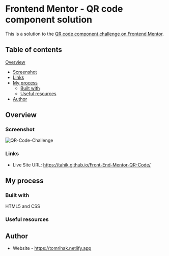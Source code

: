 # Frontend Mentor - QR code component solution
This is a solution to the [QR code component challenge on Frontend Mentor](https://www.frontendmentor.io/challenges/qr-code-component-iux_sIO_H).

## Table of contents

[Overview](#overview)
  - [Screenshot](#screenshot)
  - [Links](#links)
- [My process](#my-process)
  - [Built with](#built-with)
  - [Useful resources](#useful-resources)
- [Author](#author)


## Overview

### Screenshot

![QR-Code-Challenge](https://user-images.githubusercontent.com/88402992/175814661-0673cb5f-3dff-4146-bf5e-7a4edc0f2013.png)

### Links

- Live Site URL: https://tahik.github.io/Front-End-Mentor-QR-Code/

## My process

### Built with

HTML5 and CSS

### Useful resources

## Author

- Website - https://tomrihak.netlify.app
